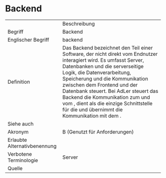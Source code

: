 # Backend



<link-summary rel="summary"/>
<card-summary rel="summary"/>
<web-summary rel="summary"/>


<table>
    <tr>
        <td></td>
        <td>Beschreibung</td>
    </tr>
    <tr>
        <td>Begriff</td>
        <td>Backend</td>
    </tr>
    <tr>
        <td>Englischer Begriff</td>
        <td>backend</td>
    </tr>
    <tr>
        <td>Definition</td>
        <td id="summary">Das Backend bezeichnet den Teil einer Software, der nicht direkt vom Endnutzer interagiert wird. Es umfasst Server, Datenbanken und die serverseitige Logik, die Datenverarbeitung, Speicherung und die Kommunikation zwischen dem Frontend und der Datenbank steuert.
    Bei AdLer steuert das Backend die Kommunikation zum und vom <a href="Autorentool-GE.md"></a>, dient als die einzige Schnittstelle für die <a href="Engine-GE.md"></a> und übernimmt die Kommunikation mit dem <a href="Learning-Management-System-GE.md"></a>.
</td>
    </tr>  
    <tr>
        <td>Siehe auch</td>
        <td></td>
    </tr>
    <tr>
        <td>Akronym</td>
        <td>B (Genutzt für Anforderungen) </td>
    </tr>
   <tr>
        <td>Erlaubte Alternativbenennung</td>
        <td></td>
    </tr>
   <tr>
        <td>Verbotene Terminologie</td>
        <td>Server</td>
    </tr>
   <tr>
        <td>Quelle</td>
        <td></td>
    </tr>
</table>